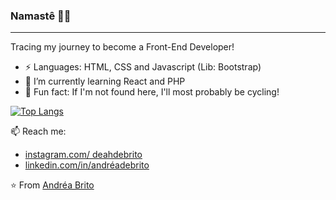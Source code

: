 ### Namastê :bow::pray:

------------------------------
Tracing my journey to become a Front-End Developer!

- ⚡ Languages: HTML, CSS and Javascript (Lib: Bootstrap)
- 🌱 I’m currently learning React and PHP
- 💬 Fun fact: If I'm not found here, I'll most probably be cycling!

[![Top Langs](https://github-readme-stats.vercel.app/api/top-langs/?username=andreadebrito&layout=compact)](https://github.com/andreadebrito/github-readme-stats)

📫 Reach me: 
- [instagram.com/ deahdebrito]( https://www.instagram.com/deahdebrito/)
- [linkedin.com/in/andréadebrito]( https://www.linkedin.com/in/andréadebrito/)

⭐️ From [Andréa Brito]( https://github.com/andreadebrito)

